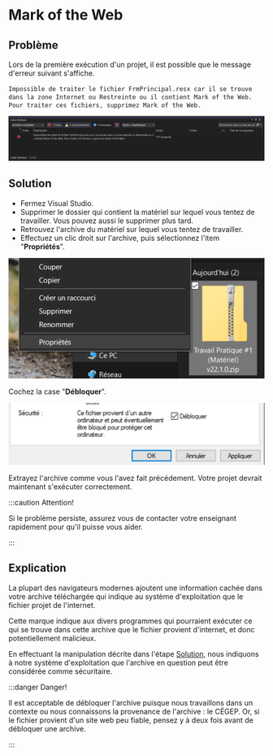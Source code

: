 # Mark of the Web

## Problème

Lors de la première exécution d'un projet, il est possible que le message d'erreur suivant s'affiche.

```
Impossible de traiter le fichier FrmPrincipal.resx car il se trouve dans la zone Internet ou Restreinte ou il contient Mark of the Web. Pour traiter ces fichiers, supprimez Mark of the Web.
```

![Erreur](_01-mark-of-the-web/_erreur.png)

## Solution

- Fermez Visual Studio.
- Supprimer le dossier qui contient la matériel sur lequel vous tentez de travailler. Vous pouvez aussi le supprimer plus tard.
- Retrouvez l'archive du matériel sur lequel vous tentez de travailler.
- Effectuez un clic droit sur l'archive, puis sélectionnez l'item "**Propriétés**".

![Propriétés](_01-mark-of-the-web/_propriete.png)

Cochez la case "**Débloquer**".

![Débloquer](_01-mark-of-the-web/_debloquer.png)

Extrayez l'archive comme vous l'avez fait précédement. Votre projet devrait maintenant s'exécuter correctement.

:::caution Attention!

Si le problème persiste, assurez vous de contacter votre enseignant rapidement pour qu'il puisse vous aider.

:::

## Explication

La plupart des navigateurs modernes ajoutent une information cachée dans votre archive téléchargée qui indique au système d'exploitation que le fichier projet de l'internet. 

Cette marque indique aux divers programmes qui pourraient exécuter ce qui se trouve dans cette archive que le fichier provient d'internet, et donc potentiellement malicieux. 

En effectuant la manipulation décrite dans l'étape [Solution](#solution), nous indiquons à notre système d'exploitation que l'archive en question peut être considérée comme sécuritaire.

:::danger Danger!

Il est acceptable de débloquer l'archive puisque nous travaillons dans un contexte ou nous connaissons la provenance de l'archive : le CÉGEP. Or, si le fichier provient d'un site web peu fiable, pensez y à deux fois avant de débloquer une archive.

:::
